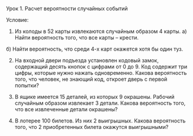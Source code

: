 Урок 1. Расчет вероятности случайных событий

Условие:

1. Из колоды в 52 карты извлекаются случайным образом 4 карты.
a) Найти вероятность того, что все карты – крести.


б) Найти вероятность, что среди 4-х карт окажется хотя бы один туз.




2. На входной двери подъезда установлен кодовый замок, содержащий десять кнопок с цифрами от 0 до 9.
Код содержит три цифры, которые нужно нажать одновременно. Какова вероятность того, что человек, не знающий код,
откроет дверь с первой попытки?



3. В ящике имеется 15 деталей, из которых 9 окрашены. Рабочий случайным образом извлекает 3 детали.
Какова вероятность того, что все извлеченные детали окрашены?


4. В лотерее 100 билетов. Из них 2 выигрышных. Какова вероятность того, что 2 приобретенных билета окажутся выигрышными?

